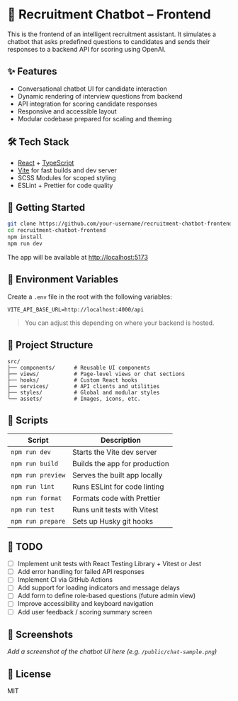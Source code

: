 # 💬 Recruitment Chatbot – Frontend

This is the frontend of an intelligent recruitment assistant. It simulates a chatbot that asks predefined questions to candidates and sends their responses to a backend API for scoring using OpenAI.

## ✨ Features

- Conversational chatbot UI for candidate interaction
- Dynamic rendering of interview questions from backend
- API integration for scoring candidate responses
- Responsive and accessible layout
- Modular codebase prepared for scaling and theming

## 🛠 Tech Stack

- [React](https://reactjs.org/) + [TypeScript](https://www.typescriptlang.org/)
- [Vite](https://vitejs.dev/) for fast builds and dev server
- SCSS Modules for scoped styling
- ESLint + Prettier for code quality

## 🚀 Getting Started

```bash
git clone https://github.com/your-username/recruitment-chatbot-frontend.git
cd recruitment-chatbot-frontend
npm install
npm run dev
```

The app will be available at [http://localhost:5173](http://localhost:5173)

## 🔌 Environment Variables

Create a `.env` file in the root with the following variables:

```env
VITE_API_BASE_URL=http://localhost:4000/api
```

> You can adjust this depending on where your backend is hosted.

## 📁 Project Structure

```
src/
├── components/      # Reusable UI components
├── views/           # Page-level views or chat sections
├── hooks/           # Custom React hooks
├── services/        # API clients and utilities
├── styles/          # Global and modular styles
└── assets/          # Images, icons, etc.
```

## 📜 Scripts

| Script            | Description                   |
| ----------------- | ----------------------------- |
| `npm run dev`     | Starts the Vite dev server    |
| `npm run build`   | Builds the app for production |
| `npm run preview` | Serves the built app locally  |
| `npm run lint`    | Runs ESLint for code linting  |
| `npm run format`  | Formats code with Prettier    |
| `npm run test`    | Runs unit tests with Vitest   |
| `npm run prepare` | Sets up Husky git hooks       |

## 🧪 TODO

- [ ] Implement unit tests with React Testing Library + Vitest or Jest
- [ ] Add error handling for failed API responses
- [ ] Implement CI via GitHub Actions
- [ ] Add support for loading indicators and message delays
- [ ] Add form to define role-based questions (future admin view)
- [ ] Improve accessibility and keyboard navigation
- [ ] Add user feedback / scoring summary screen

## 📸 Screenshots

_Add a screenshot of the chatbot UI here (e.g. `/public/chat-sample.png`)_

## 🧾 License

MIT
